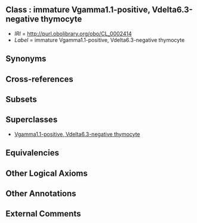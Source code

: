 
## Class : immature Vgamma1.1-positive, Vdelta6.3-negative thymocyte

 * *IRI* = http://purl.obolibrary.org/obo/CL_0002414
 * *Label* = immature Vgamma1.1-positive, Vdelta6.3-negative thymocyte

## Synonyms


## Cross-references


## Subsets


## Superclasses

 * [Vgamma1.1-positive, Vdelta6.3-negative thymocyte](../../CL/11/CL_0002411.md)

## Equivalencies


## Other Logical Axioms


## Other Annotations


## External Comments

